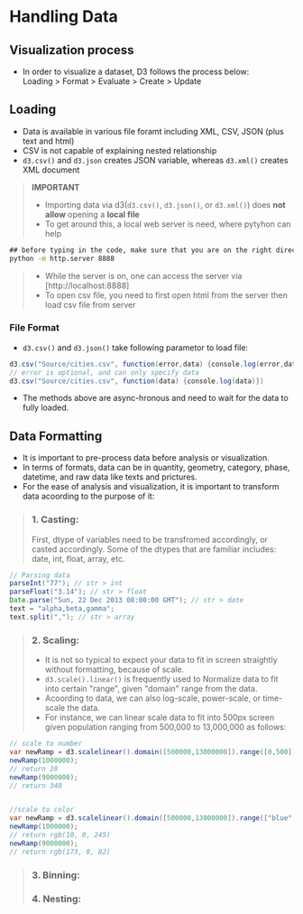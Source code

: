 # Handling Data


## Visualization process
- In order to visualize a dataset, D3 follows the process below:  
	Loading > Format > Evaluate > Create > Update


## Loading
- Data is available in various file foramt including XML, CSV, JSON (plus text and html)
- CSV is not capable of explaining nested relationship
- `d3.csv()` and `d3.json` creates JSON variable, whereas `d3.xml()` creates XML document
> **IMPORTANT**
>- Importing data via d3(`d3.csv()`, `d3.json()`, or `d3.xml()`) does **not allow** opening a **local file**
>- To get around this, a local web server is need, where pytyhon can help
```cmd
## before typing in the code, make sure that you are on the right directory
python -m http.server 8888
```
>- While the server is on, one can access the server via [http://localhost:8888]
>- To open csv file, you need to first open html from the server then load csv file from server


### File Format  
- `d3.csv()` and `d3.json()` take following parametor to load file:
```java
d3.csv("Source/cities.csv", function(error,data) {console.log(error,data)})
// error is optional, and can only specify data
d3.csv("Source/cities.csv", function(data) {console.log(data)})
```
- The methods above are async-hronous and need to wait for the data to fully loaded.


## Data Formatting
- It is important to pre-process data before analysis or visualization.
- In terms of formats, data can be in quantity, geometry, category, phase, datetime, and raw data like texts and prictures.
- For the ease of analysis and visualization, it is important to transform data acoording to the purpose of it:

> ### 1. Casting: 
> First, dtype of variables need to be transfromed accordingly, or casted accordingly.
> Some of the dtypes that are familiar includes: date, int, float, array, etc.
```java
// Parsing data
parseInt("77"); // str > int
parseFloat("3.14"); // str > float
Date.parse("Sun, 22 Dec 2013 08:00:00 GMT"); // str > date
text = "alpha,beta,gamma";
text.split(","); // str > array
```
> ### 2. Scaling:
>- It is not so typical to expect your data to fit in screen straightly without formatting, because of scale.
>- `d3.scale().linear()` is frequently used to Normalize data to fit into certain "range", given "domain" range from the data.
>- Acoording to data, we can also log-scale, power-scale, or time-scale the data.
>- For instance, we can linear scale data to fit into 500px screen given population ranging from 500,000 to 13,000,000 as follows:
```java
// scale to number
var newRamp = d3.scalelinear().domain([500000,13000000]).range([0,500]);
newRamp(1000000);
// return 20
newRamp(9000000);
// return 340


//scale to color
var newRamp = d3.scalelinear().domain([500000,13000000]).range(["blue", "red"]);
newRamp(1000000);
// return rgb(10, 0, 245)
newRamp(9000000);
// return rgb(173, 0, 82)
```


>### 3. Binning:
>### 4. Nesting: